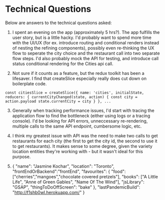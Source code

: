 # Technical Questions

Below are answers to the technical questions asked:

1. I spent an evening on the app (approximately 5 hrs?). The app fulfills the user story, but is a little hacky. I'd probably want to spend more time with the UI/UX (for ex. introduce routing and conditional renders instead of nesting the refining components), possibly even re-thinking the UX flow to seperate the city choice and the restaurant call into two separate flow steps. I'd also probably mock the API for testing, and introduce call status conditional rendering for the Cities api call. 

2. Not sure if it counts as a feature, but the redux toolkit has been a lifesaver. I find that createSlice especially really does cut down on boilerplate code.

`const citiesSlice = createSlice({
  name: 'cities',
  initialState,
  reducers: {
    currentCityChanged(state, action) {
      const city = action.payload
      state.currentCity = city
    }
  }, ...`

3. Generally when tracking performance issues, I'd start with tracing the application flow to find the bottleneck (either using logs or a tracing console). I'd be looking for API errors, unneccessary re-rendering, multiple calls to the same API endpoint, cumbersome logic, etc. 

4. I think my greatest issue with API was the need to make two calls to get restaurants for each city (the first to get the city id, the second to use it to get restaurants). It makes sense to some degree, given the variety location entities they're working with - but it wasn't ideal for this purpose. 

5. {
	  "name": "Jasmine Kochar",
	  "location": "Toronto",
	  "frontEndOrBackend":"frontEnd",
	  "favourites": {
	  	"food": ["cherries","mangoes","chocolate covered pretzels"],
	  	"books": ["A Little Life", "Anne of Green Gables", "Name Of The Wind"],
	  	"jsLibrary": "GSAP",
	  	"thingToDoOffScreen": "bake"
	  },
	  "lastPandemicBuild": "http://f1shb0wl.herokuapp.com/"
 	}
